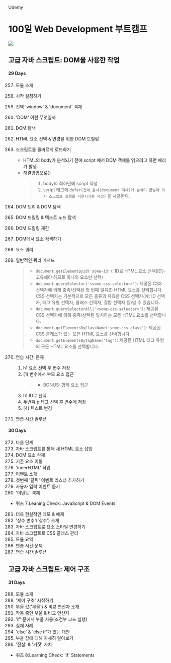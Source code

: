 Udemy

# 100일 Web Development 부트캠프

[<img src="https://img.shields.io/badge/github-%23121011.svg?style=for-the-badge&logo=github&logoColor=white" />](https://github.com/academind/100-days-of-web-development/)

## 고급 자바 스크립트: DOM을 사용한 작업

#### 29 Days

257. 모듈 소개
258. 시작 설정하기
259. 전역 'window' & 'document' 객체
260. 'DOM' 이란 무엇일까
261. DOM 탐색
262. HTML 요소 선택 & 변경을 위한 DOM 드릴링
263. 스크립트를 올바르게 로드하기

     - HTML의 body가 분석되기 전에 script 에서 DOM 객체를 읽으려고 하면 에러가 발생.
     - 해결방법으로는
       > 1. body의 최하단에 script 작성
       > 2. script 태그에 `defer(전체 문서(document 객체)가 분석이 끝날때 까지 스크립트 실행을 지연시키는 속성)` 을 사용한다.

264. DOM 트리 & DOM 탐색
265. DOM 드릴링 & 텍스트 노드 탐색
266. DOM 드릴링 제한
267. DOM에서 요소 검색하기
268. 요소 쿼리
269. 일반적인 쿼리 메서드

     > - `document.getElementById('some-id')`: ID로 HTML 요소 선택(ID는 고유해야 하므로 하나의 요소만 선택)
     > - `document.querySelector('<some-css-selector>')`: 제공된 CSS 선택자에 의해 충족/선택된 첫 번째 일치(!) HTML 요소를 선택합니다. CSS 선택자는 기본적으로 모든 종류의 유효한 CSS 선택자(예: ID 선택자, 태그 유형 선택자, 클래스 선택자, 결합 선택자 등)일 수 있습니다.
     > - `document.querySelectorAll('<some-css-selector>')`: 제공된 CSS 선택자에 의해 충족/선택된 일치하는 모든 HTML 요소를 선택합니다.
     > - `document.getElementsByClassName('some-css-class')`: 제공된 CSS 클래스가 있는 모든 HTML 요소를 선택합니다.
     > - `document.getElementsByTagName('tag')`: 제공된 HTML 태그 유형의 모든 HTML 요소를 선택합니다.

270. 연습 시간: 문제

     1. h1 요소 선택 후 변수 저장
     2. (1) 변수에서 부모 요소 접근
        > - BONUS: 형제 요소 접근
     3. h1 ID로 선택
     4. 두번쨰 p 태그 선택 후 변수에 저장
     5. (4) 텍스트 변경

271. 연습 시간:솔루션

#### 30 Days

272. 다음 단계
273. 자바 스크립트를 통해 새 HTML 요소 삽입
274. DOM 요소 삭제
275. 기존 요소 이동
276. 'innerHTML' 작업
277. 이벤트 소개
278. 첫번째 '클릭' 이벤트 리스너 추가하기
279. 사용자 입력 이벤트 듣기
280. '이벤트' 객체

- 퀴즈 7:Leaning Check: JavaScript & DOM Events

281. 더욱 현실적인 데모 & 예제
282. '상수 변수'('상수') 소개
283. 자바 스크립트로 요소 스타일 변경하기
284. 자바 스크립트로 CSS 클래스 관리
285. 모듈 요약
286. 연습 시간:문제
287. 연습 시간:솔루션

## 고급 자바 스크립트: 제어 구조

#### 31 Days

288. 모듈 소개
289. '제어 구조' 시작하기
290. 부울 값('부울') & 비교 연산자 소개
291. 작동 중인 부울 & 비교 연산자
292. 'if' 문에서 부울 사용(조건부 코드 실행)
293. 실제 사례
294. 'else' & 'else if'가 있는 대안
295. 부울 값에 대해 자세히 알아보기
296. '진실' & '거짓' 가치

- 퀴즈 8:Learning Check: 'if' Statements
